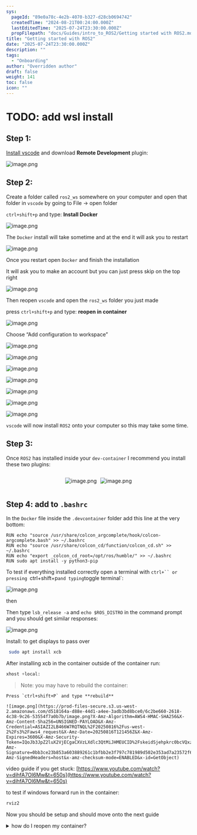 ```yaml
---
sys:
  pageId: "89e0a78c-4e2b-4070-b327-d28cb0694742"
  createdTime: "2024-08-21T00:24:00.000Z"
  lastEditedTime: "2025-07-24T23:30:00.000Z"
  propFilepath: "docs/Guides/intro_to_ROS2/Getting started with ROS2.md"
title: "Getting started with ROS2"
date: "2025-07-24T23:30:00.000Z"
description: ""
tags:
  - "Onboarding"
author: "Overridden author"
draft: false
weight: 141
toc: false
icon: ""
---
```


# TODO: add wsl install

## Step 1:

[Install vscode](https://code.visualstudio.com/download) and download **Remote Development** plugin:

![image.png](https://prod-files-secure.s3.us-west-2.amazonaws.com/d518164a-d88e-44d1-a4ee-3adb3bd8bce0/efb52993-1881-4a40-b95e-6f020334f022/image.png?X-Amz-Algorithm=AWS4-HMAC-SHA256&X-Amz-Content-Sha256=UNSIGNED-PAYLOAD&X-Amz-Credential=ASIAZI2LB466XHD52ZME%2F20250816%2Fus-west-2%2Fs3%2Faws4_request&X-Amz-Date=20250816T121452Z&X-Amz-Expires=3600&X-Amz-Security-Token=IQoJb3JpZ2luX2VjECgaCXVzLXdlc3QtMiJHMEUCIQCBWwxBCJi%2FBgVDhI88EOOi4dSqGPssyHM%2BLyjUVtr6igIgCbCHbz3Fu79gagRxOB1b1NAYCDb3cPmC5YcuXVveZoYq%2FwMIcRAAGgw2Mzc0MjMxODM4MDUiDBYkNfmIU2sG%2B0nEEircA2PC0%2B3tQR9r%2FY8Si6af4zBNKs5gpbtmCrhsiiFjOmSe5exkAkisI%2BZsa9066mt5Suui2SDss3aSCkRc3YZ8hSykxke%2BVb%2BzT34Hcd2FcQSTAy6TFRYRxwibqlj4WkpRIFxspJlid%2B%2Fx9f0GLaE3k8zS3VhnBX%2BfBgPxe%2FHN1Kpz96pLa72R%2F1x%2B3SJJqsPPM7TAnpILgFHMbT%2Fef9%2BPcLKZQdK9wjwQWxynVfEZ3BXDcjJrDwU9EznX2sJIXmmt37TEqRHxSR6H3IK8iUeMAP2dq1xZbJVqPZ9JNB64JlLvKzhrnngH0vJBkTT0Pr5lvV%2BHT%2BMNSupe1ofsIt0ynNijRRCHogxUkftm6iwHs%2Bf5bNWBolErrQ1QFe%2FaxDDYAeB4tqrhDlVAvYH0Sy%2FmsqJTKMbd7u%2Bo%2Bq8WqjHatk1GgxGD%2BX1MEGIrVwSei3xV6BGjQXReXM8GaHZcjf3KVvklNqTDG2yscWfg6cz%2FRD%2F4epw%2BPS%2FPkYlbBa65IVPV73k0ZG6u32fj2LTiixEzNzqvBm40hodVhyld2kifR1pimWXhCunhDaIetj1Rda35yUWbUtLsS8i8fY8icji%2B3rjVo%2BYnau7wzLjiNhZuph4At4TRtqboRyoQoT3KMNX3gMUGOqUBbOL8yYxns%2FX8kLv62UOCClMTjsS9v1EWR%2BOxjOn4F1rrQeJPmeI3dq89M2tAcJCgzXU%2FaAIERBjlmiuUbNp6fAgViX7lYJ2buyvPDa4mEpyM8WhZGrjAkZPMvJBlDCdk%2FMoBwz%2FwmAjr5mxJyYBgQCdziKcfrtMIt6HIdHLLd%2BhSL6sK3TpYAjKzvKZj50hq7Ixei7A2DuOM%2F%2Butlf8uKUnVQhIv&X-Amz-Signature=f5a4992827a77802607fb66429ca63518f3be71f88db34d3375009516d751544&X-Amz-SignedHeaders=host&x-amz-checksum-mode=ENABLED&x-id=GetObject)

## Step 2:

Create a folder called `ros2_ws` somewhere on your computer and open that folder in `vscode` by going to File → open folder 

`ctrl+shift+p` and type: **Install Docker**

![image.png](https://prod-files-secure.s3.us-west-2.amazonaws.com/d518164a-d88e-44d1-a4ee-3adb3bd8bce0/2269dc0e-1cd5-47ff-bceb-c04ad9b2eab0/image.png?X-Amz-Algorithm=AWS4-HMAC-SHA256&X-Amz-Content-Sha256=UNSIGNED-PAYLOAD&X-Amz-Credential=ASIAZI2LB466XHD52ZME%2F20250816%2Fus-west-2%2Fs3%2Faws4_request&X-Amz-Date=20250816T121452Z&X-Amz-Expires=3600&X-Amz-Security-Token=IQoJb3JpZ2luX2VjECgaCXVzLXdlc3QtMiJHMEUCIQCBWwxBCJi%2FBgVDhI88EOOi4dSqGPssyHM%2BLyjUVtr6igIgCbCHbz3Fu79gagRxOB1b1NAYCDb3cPmC5YcuXVveZoYq%2FwMIcRAAGgw2Mzc0MjMxODM4MDUiDBYkNfmIU2sG%2B0nEEircA2PC0%2B3tQR9r%2FY8Si6af4zBNKs5gpbtmCrhsiiFjOmSe5exkAkisI%2BZsa9066mt5Suui2SDss3aSCkRc3YZ8hSykxke%2BVb%2BzT34Hcd2FcQSTAy6TFRYRxwibqlj4WkpRIFxspJlid%2B%2Fx9f0GLaE3k8zS3VhnBX%2BfBgPxe%2FHN1Kpz96pLa72R%2F1x%2B3SJJqsPPM7TAnpILgFHMbT%2Fef9%2BPcLKZQdK9wjwQWxynVfEZ3BXDcjJrDwU9EznX2sJIXmmt37TEqRHxSR6H3IK8iUeMAP2dq1xZbJVqPZ9JNB64JlLvKzhrnngH0vJBkTT0Pr5lvV%2BHT%2BMNSupe1ofsIt0ynNijRRCHogxUkftm6iwHs%2Bf5bNWBolErrQ1QFe%2FaxDDYAeB4tqrhDlVAvYH0Sy%2FmsqJTKMbd7u%2Bo%2Bq8WqjHatk1GgxGD%2BX1MEGIrVwSei3xV6BGjQXReXM8GaHZcjf3KVvklNqTDG2yscWfg6cz%2FRD%2F4epw%2BPS%2FPkYlbBa65IVPV73k0ZG6u32fj2LTiixEzNzqvBm40hodVhyld2kifR1pimWXhCunhDaIetj1Rda35yUWbUtLsS8i8fY8icji%2B3rjVo%2BYnau7wzLjiNhZuph4At4TRtqboRyoQoT3KMNX3gMUGOqUBbOL8yYxns%2FX8kLv62UOCClMTjsS9v1EWR%2BOxjOn4F1rrQeJPmeI3dq89M2tAcJCgzXU%2FaAIERBjlmiuUbNp6fAgViX7lYJ2buyvPDa4mEpyM8WhZGrjAkZPMvJBlDCdk%2FMoBwz%2FwmAjr5mxJyYBgQCdziKcfrtMIt6HIdHLLd%2BhSL6sK3TpYAjKzvKZj50hq7Ixei7A2DuOM%2F%2Butlf8uKUnVQhIv&X-Amz-Signature=64f124a8552d947980d03ac30418559220155ad00a78ac38c8d1b2db7c7ff538&X-Amz-SignedHeaders=host&x-amz-checksum-mode=ENABLED&x-id=GetObject)

The `Docker` install will take sometime and at the end it will ask you to restart

![image.png](https://prod-files-secure.s3.us-west-2.amazonaws.com/d518164a-d88e-44d1-a4ee-3adb3bd8bce0/ed233f78-be33-4b1f-b89c-9c346c0e961e/image.png?X-Amz-Algorithm=AWS4-HMAC-SHA256&X-Amz-Content-Sha256=UNSIGNED-PAYLOAD&X-Amz-Credential=ASIAZI2LB466XHD52ZME%2F20250816%2Fus-west-2%2Fs3%2Faws4_request&X-Amz-Date=20250816T121452Z&X-Amz-Expires=3600&X-Amz-Security-Token=IQoJb3JpZ2luX2VjECgaCXVzLXdlc3QtMiJHMEUCIQCBWwxBCJi%2FBgVDhI88EOOi4dSqGPssyHM%2BLyjUVtr6igIgCbCHbz3Fu79gagRxOB1b1NAYCDb3cPmC5YcuXVveZoYq%2FwMIcRAAGgw2Mzc0MjMxODM4MDUiDBYkNfmIU2sG%2B0nEEircA2PC0%2B3tQR9r%2FY8Si6af4zBNKs5gpbtmCrhsiiFjOmSe5exkAkisI%2BZsa9066mt5Suui2SDss3aSCkRc3YZ8hSykxke%2BVb%2BzT34Hcd2FcQSTAy6TFRYRxwibqlj4WkpRIFxspJlid%2B%2Fx9f0GLaE3k8zS3VhnBX%2BfBgPxe%2FHN1Kpz96pLa72R%2F1x%2B3SJJqsPPM7TAnpILgFHMbT%2Fef9%2BPcLKZQdK9wjwQWxynVfEZ3BXDcjJrDwU9EznX2sJIXmmt37TEqRHxSR6H3IK8iUeMAP2dq1xZbJVqPZ9JNB64JlLvKzhrnngH0vJBkTT0Pr5lvV%2BHT%2BMNSupe1ofsIt0ynNijRRCHogxUkftm6iwHs%2Bf5bNWBolErrQ1QFe%2FaxDDYAeB4tqrhDlVAvYH0Sy%2FmsqJTKMbd7u%2Bo%2Bq8WqjHatk1GgxGD%2BX1MEGIrVwSei3xV6BGjQXReXM8GaHZcjf3KVvklNqTDG2yscWfg6cz%2FRD%2F4epw%2BPS%2FPkYlbBa65IVPV73k0ZG6u32fj2LTiixEzNzqvBm40hodVhyld2kifR1pimWXhCunhDaIetj1Rda35yUWbUtLsS8i8fY8icji%2B3rjVo%2BYnau7wzLjiNhZuph4At4TRtqboRyoQoT3KMNX3gMUGOqUBbOL8yYxns%2FX8kLv62UOCClMTjsS9v1EWR%2BOxjOn4F1rrQeJPmeI3dq89M2tAcJCgzXU%2FaAIERBjlmiuUbNp6fAgViX7lYJ2buyvPDa4mEpyM8WhZGrjAkZPMvJBlDCdk%2FMoBwz%2FwmAjr5mxJyYBgQCdziKcfrtMIt6HIdHLLd%2BhSL6sK3TpYAjKzvKZj50hq7Ixei7A2DuOM%2F%2Butlf8uKUnVQhIv&X-Amz-Signature=26c8244311bf4eb191e5d87f84884a4bdcb014be9386f7baa0b176fdbd62d64c&X-Amz-SignedHeaders=host&x-amz-checksum-mode=ENABLED&x-id=GetObject)

Once you restart open `Docker` and finish the installation

It will ask you to make an account but you can just press skip on the top right

![image.png](https://prod-files-secure.s3.us-west-2.amazonaws.com/d518164a-d88e-44d1-a4ee-3adb3bd8bce0/21010ad9-1659-4fd9-9f59-9932a09b2a3d/image.png?X-Amz-Algorithm=AWS4-HMAC-SHA256&X-Amz-Content-Sha256=UNSIGNED-PAYLOAD&X-Amz-Credential=ASIAZI2LB466XHD52ZME%2F20250816%2Fus-west-2%2Fs3%2Faws4_request&X-Amz-Date=20250816T121452Z&X-Amz-Expires=3600&X-Amz-Security-Token=IQoJb3JpZ2luX2VjECgaCXVzLXdlc3QtMiJHMEUCIQCBWwxBCJi%2FBgVDhI88EOOi4dSqGPssyHM%2BLyjUVtr6igIgCbCHbz3Fu79gagRxOB1b1NAYCDb3cPmC5YcuXVveZoYq%2FwMIcRAAGgw2Mzc0MjMxODM4MDUiDBYkNfmIU2sG%2B0nEEircA2PC0%2B3tQR9r%2FY8Si6af4zBNKs5gpbtmCrhsiiFjOmSe5exkAkisI%2BZsa9066mt5Suui2SDss3aSCkRc3YZ8hSykxke%2BVb%2BzT34Hcd2FcQSTAy6TFRYRxwibqlj4WkpRIFxspJlid%2B%2Fx9f0GLaE3k8zS3VhnBX%2BfBgPxe%2FHN1Kpz96pLa72R%2F1x%2B3SJJqsPPM7TAnpILgFHMbT%2Fef9%2BPcLKZQdK9wjwQWxynVfEZ3BXDcjJrDwU9EznX2sJIXmmt37TEqRHxSR6H3IK8iUeMAP2dq1xZbJVqPZ9JNB64JlLvKzhrnngH0vJBkTT0Pr5lvV%2BHT%2BMNSupe1ofsIt0ynNijRRCHogxUkftm6iwHs%2Bf5bNWBolErrQ1QFe%2FaxDDYAeB4tqrhDlVAvYH0Sy%2FmsqJTKMbd7u%2Bo%2Bq8WqjHatk1GgxGD%2BX1MEGIrVwSei3xV6BGjQXReXM8GaHZcjf3KVvklNqTDG2yscWfg6cz%2FRD%2F4epw%2BPS%2FPkYlbBa65IVPV73k0ZG6u32fj2LTiixEzNzqvBm40hodVhyld2kifR1pimWXhCunhDaIetj1Rda35yUWbUtLsS8i8fY8icji%2B3rjVo%2BYnau7wzLjiNhZuph4At4TRtqboRyoQoT3KMNX3gMUGOqUBbOL8yYxns%2FX8kLv62UOCClMTjsS9v1EWR%2BOxjOn4F1rrQeJPmeI3dq89M2tAcJCgzXU%2FaAIERBjlmiuUbNp6fAgViX7lYJ2buyvPDa4mEpyM8WhZGrjAkZPMvJBlDCdk%2FMoBwz%2FwmAjr5mxJyYBgQCdziKcfrtMIt6HIdHLLd%2BhSL6sK3TpYAjKzvKZj50hq7Ixei7A2DuOM%2F%2Butlf8uKUnVQhIv&X-Amz-Signature=19d2be47873c548914f408f97980b0f5fa3a968d0c1ef75e29900d30ee594b3f&X-Amz-SignedHeaders=host&x-amz-checksum-mode=ENABLED&x-id=GetObject)

Then reopen `vscode` and open the `ros2_ws` folder you just made

press `ctrl+shift+p` and type: **reopen in container**

![image.png](https://prod-files-secure.s3.us-west-2.amazonaws.com/d518164a-d88e-44d1-a4ee-3adb3bd8bce0/4e93b8c2-41ad-488c-8095-c74205196118/image.png?X-Amz-Algorithm=AWS4-HMAC-SHA256&X-Amz-Content-Sha256=UNSIGNED-PAYLOAD&X-Amz-Credential=ASIAZI2LB466XHD52ZME%2F20250816%2Fus-west-2%2Fs3%2Faws4_request&X-Amz-Date=20250816T121452Z&X-Amz-Expires=3600&X-Amz-Security-Token=IQoJb3JpZ2luX2VjECgaCXVzLXdlc3QtMiJHMEUCIQCBWwxBCJi%2FBgVDhI88EOOi4dSqGPssyHM%2BLyjUVtr6igIgCbCHbz3Fu79gagRxOB1b1NAYCDb3cPmC5YcuXVveZoYq%2FwMIcRAAGgw2Mzc0MjMxODM4MDUiDBYkNfmIU2sG%2B0nEEircA2PC0%2B3tQR9r%2FY8Si6af4zBNKs5gpbtmCrhsiiFjOmSe5exkAkisI%2BZsa9066mt5Suui2SDss3aSCkRc3YZ8hSykxke%2BVb%2BzT34Hcd2FcQSTAy6TFRYRxwibqlj4WkpRIFxspJlid%2B%2Fx9f0GLaE3k8zS3VhnBX%2BfBgPxe%2FHN1Kpz96pLa72R%2F1x%2B3SJJqsPPM7TAnpILgFHMbT%2Fef9%2BPcLKZQdK9wjwQWxynVfEZ3BXDcjJrDwU9EznX2sJIXmmt37TEqRHxSR6H3IK8iUeMAP2dq1xZbJVqPZ9JNB64JlLvKzhrnngH0vJBkTT0Pr5lvV%2BHT%2BMNSupe1ofsIt0ynNijRRCHogxUkftm6iwHs%2Bf5bNWBolErrQ1QFe%2FaxDDYAeB4tqrhDlVAvYH0Sy%2FmsqJTKMbd7u%2Bo%2Bq8WqjHatk1GgxGD%2BX1MEGIrVwSei3xV6BGjQXReXM8GaHZcjf3KVvklNqTDG2yscWfg6cz%2FRD%2F4epw%2BPS%2FPkYlbBa65IVPV73k0ZG6u32fj2LTiixEzNzqvBm40hodVhyld2kifR1pimWXhCunhDaIetj1Rda35yUWbUtLsS8i8fY8icji%2B3rjVo%2BYnau7wzLjiNhZuph4At4TRtqboRyoQoT3KMNX3gMUGOqUBbOL8yYxns%2FX8kLv62UOCClMTjsS9v1EWR%2BOxjOn4F1rrQeJPmeI3dq89M2tAcJCgzXU%2FaAIERBjlmiuUbNp6fAgViX7lYJ2buyvPDa4mEpyM8WhZGrjAkZPMvJBlDCdk%2FMoBwz%2FwmAjr5mxJyYBgQCdziKcfrtMIt6HIdHLLd%2BhSL6sK3TpYAjKzvKZj50hq7Ixei7A2DuOM%2F%2Butlf8uKUnVQhIv&X-Amz-Signature=4bce2e694a078aa04e0279236b652c12c43444c25c77cf66eda6b4bb6f1cca42&X-Amz-SignedHeaders=host&x-amz-checksum-mode=ENABLED&x-id=GetObject)

Choose “Add configuration to workspace”

![image.png](https://prod-files-secure.s3.us-west-2.amazonaws.com/d518164a-d88e-44d1-a4ee-3adb3bd8bce0/9560b282-5060-4989-ba37-97e7b2c22476/image.png?X-Amz-Algorithm=AWS4-HMAC-SHA256&X-Amz-Content-Sha256=UNSIGNED-PAYLOAD&X-Amz-Credential=ASIAZI2LB466XHD52ZME%2F20250816%2Fus-west-2%2Fs3%2Faws4_request&X-Amz-Date=20250816T121452Z&X-Amz-Expires=3600&X-Amz-Security-Token=IQoJb3JpZ2luX2VjECgaCXVzLXdlc3QtMiJHMEUCIQCBWwxBCJi%2FBgVDhI88EOOi4dSqGPssyHM%2BLyjUVtr6igIgCbCHbz3Fu79gagRxOB1b1NAYCDb3cPmC5YcuXVveZoYq%2FwMIcRAAGgw2Mzc0MjMxODM4MDUiDBYkNfmIU2sG%2B0nEEircA2PC0%2B3tQR9r%2FY8Si6af4zBNKs5gpbtmCrhsiiFjOmSe5exkAkisI%2BZsa9066mt5Suui2SDss3aSCkRc3YZ8hSykxke%2BVb%2BzT34Hcd2FcQSTAy6TFRYRxwibqlj4WkpRIFxspJlid%2B%2Fx9f0GLaE3k8zS3VhnBX%2BfBgPxe%2FHN1Kpz96pLa72R%2F1x%2B3SJJqsPPM7TAnpILgFHMbT%2Fef9%2BPcLKZQdK9wjwQWxynVfEZ3BXDcjJrDwU9EznX2sJIXmmt37TEqRHxSR6H3IK8iUeMAP2dq1xZbJVqPZ9JNB64JlLvKzhrnngH0vJBkTT0Pr5lvV%2BHT%2BMNSupe1ofsIt0ynNijRRCHogxUkftm6iwHs%2Bf5bNWBolErrQ1QFe%2FaxDDYAeB4tqrhDlVAvYH0Sy%2FmsqJTKMbd7u%2Bo%2Bq8WqjHatk1GgxGD%2BX1MEGIrVwSei3xV6BGjQXReXM8GaHZcjf3KVvklNqTDG2yscWfg6cz%2FRD%2F4epw%2BPS%2FPkYlbBa65IVPV73k0ZG6u32fj2LTiixEzNzqvBm40hodVhyld2kifR1pimWXhCunhDaIetj1Rda35yUWbUtLsS8i8fY8icji%2B3rjVo%2BYnau7wzLjiNhZuph4At4TRtqboRyoQoT3KMNX3gMUGOqUBbOL8yYxns%2FX8kLv62UOCClMTjsS9v1EWR%2BOxjOn4F1rrQeJPmeI3dq89M2tAcJCgzXU%2FaAIERBjlmiuUbNp6fAgViX7lYJ2buyvPDa4mEpyM8WhZGrjAkZPMvJBlDCdk%2FMoBwz%2FwmAjr5mxJyYBgQCdziKcfrtMIt6HIdHLLd%2BhSL6sK3TpYAjKzvKZj50hq7Ixei7A2DuOM%2F%2Butlf8uKUnVQhIv&X-Amz-Signature=50968cf38588ef727376568f7dc607d0efd634aef2397d4010396a5608a9732d&X-Amz-SignedHeaders=host&x-amz-checksum-mode=ENABLED&x-id=GetObject)

![image.png](https://prod-files-secure.s3.us-west-2.amazonaws.com/d518164a-d88e-44d1-a4ee-3adb3bd8bce0/2ee63f81-886b-48e8-a553-dc6e5eac99e4/image.png?X-Amz-Algorithm=AWS4-HMAC-SHA256&X-Amz-Content-Sha256=UNSIGNED-PAYLOAD&X-Amz-Credential=ASIAZI2LB466XHD52ZME%2F20250816%2Fus-west-2%2Fs3%2Faws4_request&X-Amz-Date=20250816T121452Z&X-Amz-Expires=3600&X-Amz-Security-Token=IQoJb3JpZ2luX2VjECgaCXVzLXdlc3QtMiJHMEUCIQCBWwxBCJi%2FBgVDhI88EOOi4dSqGPssyHM%2BLyjUVtr6igIgCbCHbz3Fu79gagRxOB1b1NAYCDb3cPmC5YcuXVveZoYq%2FwMIcRAAGgw2Mzc0MjMxODM4MDUiDBYkNfmIU2sG%2B0nEEircA2PC0%2B3tQR9r%2FY8Si6af4zBNKs5gpbtmCrhsiiFjOmSe5exkAkisI%2BZsa9066mt5Suui2SDss3aSCkRc3YZ8hSykxke%2BVb%2BzT34Hcd2FcQSTAy6TFRYRxwibqlj4WkpRIFxspJlid%2B%2Fx9f0GLaE3k8zS3VhnBX%2BfBgPxe%2FHN1Kpz96pLa72R%2F1x%2B3SJJqsPPM7TAnpILgFHMbT%2Fef9%2BPcLKZQdK9wjwQWxynVfEZ3BXDcjJrDwU9EznX2sJIXmmt37TEqRHxSR6H3IK8iUeMAP2dq1xZbJVqPZ9JNB64JlLvKzhrnngH0vJBkTT0Pr5lvV%2BHT%2BMNSupe1ofsIt0ynNijRRCHogxUkftm6iwHs%2Bf5bNWBolErrQ1QFe%2FaxDDYAeB4tqrhDlVAvYH0Sy%2FmsqJTKMbd7u%2Bo%2Bq8WqjHatk1GgxGD%2BX1MEGIrVwSei3xV6BGjQXReXM8GaHZcjf3KVvklNqTDG2yscWfg6cz%2FRD%2F4epw%2BPS%2FPkYlbBa65IVPV73k0ZG6u32fj2LTiixEzNzqvBm40hodVhyld2kifR1pimWXhCunhDaIetj1Rda35yUWbUtLsS8i8fY8icji%2B3rjVo%2BYnau7wzLjiNhZuph4At4TRtqboRyoQoT3KMNX3gMUGOqUBbOL8yYxns%2FX8kLv62UOCClMTjsS9v1EWR%2BOxjOn4F1rrQeJPmeI3dq89M2tAcJCgzXU%2FaAIERBjlmiuUbNp6fAgViX7lYJ2buyvPDa4mEpyM8WhZGrjAkZPMvJBlDCdk%2FMoBwz%2FwmAjr5mxJyYBgQCdziKcfrtMIt6HIdHLLd%2BhSL6sK3TpYAjKzvKZj50hq7Ixei7A2DuOM%2F%2Butlf8uKUnVQhIv&X-Amz-Signature=af2962b8c1de930a2c7dd7f76e3e0a121c74ece9af68bb4f222babeff2359f61&X-Amz-SignedHeaders=host&x-amz-checksum-mode=ENABLED&x-id=GetObject)

![image.png](https://prod-files-secure.s3.us-west-2.amazonaws.com/d518164a-d88e-44d1-a4ee-3adb3bd8bce0/e0fd626c-c8b6-4b2c-95d1-fa4c26514504/image.png?X-Amz-Algorithm=AWS4-HMAC-SHA256&X-Amz-Content-Sha256=UNSIGNED-PAYLOAD&X-Amz-Credential=ASIAZI2LB466XHD52ZME%2F20250816%2Fus-west-2%2Fs3%2Faws4_request&X-Amz-Date=20250816T121452Z&X-Amz-Expires=3600&X-Amz-Security-Token=IQoJb3JpZ2luX2VjECgaCXVzLXdlc3QtMiJHMEUCIQCBWwxBCJi%2FBgVDhI88EOOi4dSqGPssyHM%2BLyjUVtr6igIgCbCHbz3Fu79gagRxOB1b1NAYCDb3cPmC5YcuXVveZoYq%2FwMIcRAAGgw2Mzc0MjMxODM4MDUiDBYkNfmIU2sG%2B0nEEircA2PC0%2B3tQR9r%2FY8Si6af4zBNKs5gpbtmCrhsiiFjOmSe5exkAkisI%2BZsa9066mt5Suui2SDss3aSCkRc3YZ8hSykxke%2BVb%2BzT34Hcd2FcQSTAy6TFRYRxwibqlj4WkpRIFxspJlid%2B%2Fx9f0GLaE3k8zS3VhnBX%2BfBgPxe%2FHN1Kpz96pLa72R%2F1x%2B3SJJqsPPM7TAnpILgFHMbT%2Fef9%2BPcLKZQdK9wjwQWxynVfEZ3BXDcjJrDwU9EznX2sJIXmmt37TEqRHxSR6H3IK8iUeMAP2dq1xZbJVqPZ9JNB64JlLvKzhrnngH0vJBkTT0Pr5lvV%2BHT%2BMNSupe1ofsIt0ynNijRRCHogxUkftm6iwHs%2Bf5bNWBolErrQ1QFe%2FaxDDYAeB4tqrhDlVAvYH0Sy%2FmsqJTKMbd7u%2Bo%2Bq8WqjHatk1GgxGD%2BX1MEGIrVwSei3xV6BGjQXReXM8GaHZcjf3KVvklNqTDG2yscWfg6cz%2FRD%2F4epw%2BPS%2FPkYlbBa65IVPV73k0ZG6u32fj2LTiixEzNzqvBm40hodVhyld2kifR1pimWXhCunhDaIetj1Rda35yUWbUtLsS8i8fY8icji%2B3rjVo%2BYnau7wzLjiNhZuph4At4TRtqboRyoQoT3KMNX3gMUGOqUBbOL8yYxns%2FX8kLv62UOCClMTjsS9v1EWR%2BOxjOn4F1rrQeJPmeI3dq89M2tAcJCgzXU%2FaAIERBjlmiuUbNp6fAgViX7lYJ2buyvPDa4mEpyM8WhZGrjAkZPMvJBlDCdk%2FMoBwz%2FwmAjr5mxJyYBgQCdziKcfrtMIt6HIdHLLd%2BhSL6sK3TpYAjKzvKZj50hq7Ixei7A2DuOM%2F%2Butlf8uKUnVQhIv&X-Amz-Signature=b4ab8fb919f65ba85ed78568b19a8cf12ebd8b11bbf9094f12b70a023ee2dcd3&X-Amz-SignedHeaders=host&x-amz-checksum-mode=ENABLED&x-id=GetObject)

![image.png](https://prod-files-secure.s3.us-west-2.amazonaws.com/d518164a-d88e-44d1-a4ee-3adb3bd8bce0/a2e13f50-d2ab-4719-a4c2-7ced634bfc9d/image.png?X-Amz-Algorithm=AWS4-HMAC-SHA256&X-Amz-Content-Sha256=UNSIGNED-PAYLOAD&X-Amz-Credential=ASIAZI2LB466XHD52ZME%2F20250816%2Fus-west-2%2Fs3%2Faws4_request&X-Amz-Date=20250816T121452Z&X-Amz-Expires=3600&X-Amz-Security-Token=IQoJb3JpZ2luX2VjECgaCXVzLXdlc3QtMiJHMEUCIQCBWwxBCJi%2FBgVDhI88EOOi4dSqGPssyHM%2BLyjUVtr6igIgCbCHbz3Fu79gagRxOB1b1NAYCDb3cPmC5YcuXVveZoYq%2FwMIcRAAGgw2Mzc0MjMxODM4MDUiDBYkNfmIU2sG%2B0nEEircA2PC0%2B3tQR9r%2FY8Si6af4zBNKs5gpbtmCrhsiiFjOmSe5exkAkisI%2BZsa9066mt5Suui2SDss3aSCkRc3YZ8hSykxke%2BVb%2BzT34Hcd2FcQSTAy6TFRYRxwibqlj4WkpRIFxspJlid%2B%2Fx9f0GLaE3k8zS3VhnBX%2BfBgPxe%2FHN1Kpz96pLa72R%2F1x%2B3SJJqsPPM7TAnpILgFHMbT%2Fef9%2BPcLKZQdK9wjwQWxynVfEZ3BXDcjJrDwU9EznX2sJIXmmt37TEqRHxSR6H3IK8iUeMAP2dq1xZbJVqPZ9JNB64JlLvKzhrnngH0vJBkTT0Pr5lvV%2BHT%2BMNSupe1ofsIt0ynNijRRCHogxUkftm6iwHs%2Bf5bNWBolErrQ1QFe%2FaxDDYAeB4tqrhDlVAvYH0Sy%2FmsqJTKMbd7u%2Bo%2Bq8WqjHatk1GgxGD%2BX1MEGIrVwSei3xV6BGjQXReXM8GaHZcjf3KVvklNqTDG2yscWfg6cz%2FRD%2F4epw%2BPS%2FPkYlbBa65IVPV73k0ZG6u32fj2LTiixEzNzqvBm40hodVhyld2kifR1pimWXhCunhDaIetj1Rda35yUWbUtLsS8i8fY8icji%2B3rjVo%2BYnau7wzLjiNhZuph4At4TRtqboRyoQoT3KMNX3gMUGOqUBbOL8yYxns%2FX8kLv62UOCClMTjsS9v1EWR%2BOxjOn4F1rrQeJPmeI3dq89M2tAcJCgzXU%2FaAIERBjlmiuUbNp6fAgViX7lYJ2buyvPDa4mEpyM8WhZGrjAkZPMvJBlDCdk%2FMoBwz%2FwmAjr5mxJyYBgQCdziKcfrtMIt6HIdHLLd%2BhSL6sK3TpYAjKzvKZj50hq7Ixei7A2DuOM%2F%2Butlf8uKUnVQhIv&X-Amz-Signature=ff15620685a6560532902761c01bbcbe2fdc593bc3e610e5117558f0ff4c3bb8&X-Amz-SignedHeaders=host&x-amz-checksum-mode=ENABLED&x-id=GetObject)

![image.png](https://prod-files-secure.s3.us-west-2.amazonaws.com/d518164a-d88e-44d1-a4ee-3adb3bd8bce0/6cc478ad-aaba-4bf7-9fcc-403277ab896c/image.png?X-Amz-Algorithm=AWS4-HMAC-SHA256&X-Amz-Content-Sha256=UNSIGNED-PAYLOAD&X-Amz-Credential=ASIAZI2LB466XHD52ZME%2F20250816%2Fus-west-2%2Fs3%2Faws4_request&X-Amz-Date=20250816T121452Z&X-Amz-Expires=3600&X-Amz-Security-Token=IQoJb3JpZ2luX2VjECgaCXVzLXdlc3QtMiJHMEUCIQCBWwxBCJi%2FBgVDhI88EOOi4dSqGPssyHM%2BLyjUVtr6igIgCbCHbz3Fu79gagRxOB1b1NAYCDb3cPmC5YcuXVveZoYq%2FwMIcRAAGgw2Mzc0MjMxODM4MDUiDBYkNfmIU2sG%2B0nEEircA2PC0%2B3tQR9r%2FY8Si6af4zBNKs5gpbtmCrhsiiFjOmSe5exkAkisI%2BZsa9066mt5Suui2SDss3aSCkRc3YZ8hSykxke%2BVb%2BzT34Hcd2FcQSTAy6TFRYRxwibqlj4WkpRIFxspJlid%2B%2Fx9f0GLaE3k8zS3VhnBX%2BfBgPxe%2FHN1Kpz96pLa72R%2F1x%2B3SJJqsPPM7TAnpILgFHMbT%2Fef9%2BPcLKZQdK9wjwQWxynVfEZ3BXDcjJrDwU9EznX2sJIXmmt37TEqRHxSR6H3IK8iUeMAP2dq1xZbJVqPZ9JNB64JlLvKzhrnngH0vJBkTT0Pr5lvV%2BHT%2BMNSupe1ofsIt0ynNijRRCHogxUkftm6iwHs%2Bf5bNWBolErrQ1QFe%2FaxDDYAeB4tqrhDlVAvYH0Sy%2FmsqJTKMbd7u%2Bo%2Bq8WqjHatk1GgxGD%2BX1MEGIrVwSei3xV6BGjQXReXM8GaHZcjf3KVvklNqTDG2yscWfg6cz%2FRD%2F4epw%2BPS%2FPkYlbBa65IVPV73k0ZG6u32fj2LTiixEzNzqvBm40hodVhyld2kifR1pimWXhCunhDaIetj1Rda35yUWbUtLsS8i8fY8icji%2B3rjVo%2BYnau7wzLjiNhZuph4At4TRtqboRyoQoT3KMNX3gMUGOqUBbOL8yYxns%2FX8kLv62UOCClMTjsS9v1EWR%2BOxjOn4F1rrQeJPmeI3dq89M2tAcJCgzXU%2FaAIERBjlmiuUbNp6fAgViX7lYJ2buyvPDa4mEpyM8WhZGrjAkZPMvJBlDCdk%2FMoBwz%2FwmAjr5mxJyYBgQCdziKcfrtMIt6HIdHLLd%2BhSL6sK3TpYAjKzvKZj50hq7Ixei7A2DuOM%2F%2Butlf8uKUnVQhIv&X-Amz-Signature=6b21ec32e4d62942ac2ead65ec1ed13c51f03e6505ed4be2c5443d9b0261064a&X-Amz-SignedHeaders=host&x-amz-checksum-mode=ENABLED&x-id=GetObject)

![image.png](https://prod-files-secure.s3.us-west-2.amazonaws.com/d518164a-d88e-44d1-a4ee-3adb3bd8bce0/53255b28-f75e-430f-b9e3-c0ac8577e42b/image.png?X-Amz-Algorithm=AWS4-HMAC-SHA256&X-Amz-Content-Sha256=UNSIGNED-PAYLOAD&X-Amz-Credential=ASIAZI2LB466XHD52ZME%2F20250816%2Fus-west-2%2Fs3%2Faws4_request&X-Amz-Date=20250816T121452Z&X-Amz-Expires=3600&X-Amz-Security-Token=IQoJb3JpZ2luX2VjECgaCXVzLXdlc3QtMiJHMEUCIQCBWwxBCJi%2FBgVDhI88EOOi4dSqGPssyHM%2BLyjUVtr6igIgCbCHbz3Fu79gagRxOB1b1NAYCDb3cPmC5YcuXVveZoYq%2FwMIcRAAGgw2Mzc0MjMxODM4MDUiDBYkNfmIU2sG%2B0nEEircA2PC0%2B3tQR9r%2FY8Si6af4zBNKs5gpbtmCrhsiiFjOmSe5exkAkisI%2BZsa9066mt5Suui2SDss3aSCkRc3YZ8hSykxke%2BVb%2BzT34Hcd2FcQSTAy6TFRYRxwibqlj4WkpRIFxspJlid%2B%2Fx9f0GLaE3k8zS3VhnBX%2BfBgPxe%2FHN1Kpz96pLa72R%2F1x%2B3SJJqsPPM7TAnpILgFHMbT%2Fef9%2BPcLKZQdK9wjwQWxynVfEZ3BXDcjJrDwU9EznX2sJIXmmt37TEqRHxSR6H3IK8iUeMAP2dq1xZbJVqPZ9JNB64JlLvKzhrnngH0vJBkTT0Pr5lvV%2BHT%2BMNSupe1ofsIt0ynNijRRCHogxUkftm6iwHs%2Bf5bNWBolErrQ1QFe%2FaxDDYAeB4tqrhDlVAvYH0Sy%2FmsqJTKMbd7u%2Bo%2Bq8WqjHatk1GgxGD%2BX1MEGIrVwSei3xV6BGjQXReXM8GaHZcjf3KVvklNqTDG2yscWfg6cz%2FRD%2F4epw%2BPS%2FPkYlbBa65IVPV73k0ZG6u32fj2LTiixEzNzqvBm40hodVhyld2kifR1pimWXhCunhDaIetj1Rda35yUWbUtLsS8i8fY8icji%2B3rjVo%2BYnau7wzLjiNhZuph4At4TRtqboRyoQoT3KMNX3gMUGOqUBbOL8yYxns%2FX8kLv62UOCClMTjsS9v1EWR%2BOxjOn4F1rrQeJPmeI3dq89M2tAcJCgzXU%2FaAIERBjlmiuUbNp6fAgViX7lYJ2buyvPDa4mEpyM8WhZGrjAkZPMvJBlDCdk%2FMoBwz%2FwmAjr5mxJyYBgQCdziKcfrtMIt6HIdHLLd%2BhSL6sK3TpYAjKzvKZj50hq7Ixei7A2DuOM%2F%2Butlf8uKUnVQhIv&X-Amz-Signature=e85e17d25e97960bf6a5f5631f3f5d545d0b23da8bd1dd8ad41d43ceaf93340e&X-Amz-SignedHeaders=host&x-amz-checksum-mode=ENABLED&x-id=GetObject)

![image.png](https://prod-files-secure.s3.us-west-2.amazonaws.com/d518164a-d88e-44d1-a4ee-3adb3bd8bce0/7c562767-5af9-4ffb-97d1-327bcdf4ee00/image.png?X-Amz-Algorithm=AWS4-HMAC-SHA256&X-Amz-Content-Sha256=UNSIGNED-PAYLOAD&X-Amz-Credential=ASIAZI2LB466XHD52ZME%2F20250816%2Fus-west-2%2Fs3%2Faws4_request&X-Amz-Date=20250816T121452Z&X-Amz-Expires=3600&X-Amz-Security-Token=IQoJb3JpZ2luX2VjECgaCXVzLXdlc3QtMiJHMEUCIQCBWwxBCJi%2FBgVDhI88EOOi4dSqGPssyHM%2BLyjUVtr6igIgCbCHbz3Fu79gagRxOB1b1NAYCDb3cPmC5YcuXVveZoYq%2FwMIcRAAGgw2Mzc0MjMxODM4MDUiDBYkNfmIU2sG%2B0nEEircA2PC0%2B3tQR9r%2FY8Si6af4zBNKs5gpbtmCrhsiiFjOmSe5exkAkisI%2BZsa9066mt5Suui2SDss3aSCkRc3YZ8hSykxke%2BVb%2BzT34Hcd2FcQSTAy6TFRYRxwibqlj4WkpRIFxspJlid%2B%2Fx9f0GLaE3k8zS3VhnBX%2BfBgPxe%2FHN1Kpz96pLa72R%2F1x%2B3SJJqsPPM7TAnpILgFHMbT%2Fef9%2BPcLKZQdK9wjwQWxynVfEZ3BXDcjJrDwU9EznX2sJIXmmt37TEqRHxSR6H3IK8iUeMAP2dq1xZbJVqPZ9JNB64JlLvKzhrnngH0vJBkTT0Pr5lvV%2BHT%2BMNSupe1ofsIt0ynNijRRCHogxUkftm6iwHs%2Bf5bNWBolErrQ1QFe%2FaxDDYAeB4tqrhDlVAvYH0Sy%2FmsqJTKMbd7u%2Bo%2Bq8WqjHatk1GgxGD%2BX1MEGIrVwSei3xV6BGjQXReXM8GaHZcjf3KVvklNqTDG2yscWfg6cz%2FRD%2F4epw%2BPS%2FPkYlbBa65IVPV73k0ZG6u32fj2LTiixEzNzqvBm40hodVhyld2kifR1pimWXhCunhDaIetj1Rda35yUWbUtLsS8i8fY8icji%2B3rjVo%2BYnau7wzLjiNhZuph4At4TRtqboRyoQoT3KMNX3gMUGOqUBbOL8yYxns%2FX8kLv62UOCClMTjsS9v1EWR%2BOxjOn4F1rrQeJPmeI3dq89M2tAcJCgzXU%2FaAIERBjlmiuUbNp6fAgViX7lYJ2buyvPDa4mEpyM8WhZGrjAkZPMvJBlDCdk%2FMoBwz%2FwmAjr5mxJyYBgQCdziKcfrtMIt6HIdHLLd%2BhSL6sK3TpYAjKzvKZj50hq7Ixei7A2DuOM%2F%2Butlf8uKUnVQhIv&X-Amz-Signature=6958f4c5723134b0b38c6809c9b995425800fe11f512d1b728e4a9be7bf3b29f&X-Amz-SignedHeaders=host&x-amz-checksum-mode=ENABLED&x-id=GetObject)

`vscode` will now install `ROS2` onto your computer so this may take some time.

## Step 3:

Once `ROS2` has installed inside your `dev-container` I recommend you install these two plugins:

<div style="display: flex;flex-direction: row; column-gap:10px; max-width: 630px;justify-content: center;">
<div>

![image.png](https://prod-files-secure.s3.us-west-2.amazonaws.com/d518164a-d88e-44d1-a4ee-3adb3bd8bce0/3fc3d550-5a54-4ba1-ba6b-faa01cdb7369/image.png?X-Amz-Algorithm=AWS4-HMAC-SHA256&X-Amz-Content-Sha256=UNSIGNED-PAYLOAD&X-Amz-Credential=ASIAZI2LB4667D4CQ34E%2F20250816%2Fus-west-2%2Fs3%2Faws4_request&X-Amz-Date=20250816T121455Z&X-Amz-Expires=3600&X-Amz-Security-Token=IQoJb3JpZ2luX2VjECgaCXVzLXdlc3QtMiJGMEQCIAvfoL5lLNUEstIpphg4TAVjKsnc%2Fdw8ccWG6a3cf4HFAiAmgfCJhZ9akbZy%2BENkmFX7p88R22l3SWrqB1FOFdFU%2Fir%2FAwhxEAAaDDYzNzQyMzE4MzgwNSIMcuAvlvx7Tx2zxO7%2BKtwD0y1xKjsdStnSaTXqm3QhWMK7PE9WL6aThe%2B%2FEN6P0EkwWNgcBI0S2WPad0UY88prVaZu6pO3mEQ68rtcbH4zuZIv7%2BznTBITFWZ16jhcEAVqXoaLsDoOwRmfGsMXJMfJUZhn0Oopgv%2F1jCbhSJ%2BlJC7p%2Fgq4bslPTdHGbBO1af9opaeqzfmYL%2FbdhQ8tan%2Bi%2FXnMR77TG3YnDc1a2iw63Ahey6gjNZBvMFU%2Fbu31wyf1YgRQzmZqRX7vxNdackb2HYh9tFa7Ln3KXWkOUlrA2coJHPnwyM8x%2FJcjt3ZMG1vXwZAY5JMeYnPO0nFsLMDKRhWXDwolhtUwmUVrO%2FIQ8BinK9vXTxlVp6HjfuyuUyYn0ElsON6kkEQnxBEEbk6XksKio5q4yHm%2F04Zf4CguXAK%2Fx6S05hIDR8plKqe%2FCF9aoljYMJ0u1r5Gu%2BEO0qZmIxOToiNqXgrWl2012MIdaeAqX96Fl3iCeeP4PzwCQInuXkK74DQVOd7sVhQuskEGnFkesajWzNnh5XjbtRNOGqCs%2FXwtVyjuc%2Fqe7MFbZ4725huW%2Fo7iPzQzm33He9HunwIiXRvD%2FLLisXhPqWkkpevo7v2%2BoUFSMvRWUe1PZDH1rmJ6I2kNGKmgRC0wq%2FiAxQY6pgFF9KA4c8zHNBv8kt3zX99xMhxWYIXGDPInrEy%2FTa2hf0D1ot5aXrcH9EBPvRxy60oPbdidF%2FTh7gI6fLlPX04YbjigGat8YuXtpRy6kD%2FCBxAKcANriheYRSHSzrDbgKDEjEXrk5pbHUOzSqCNi%2FNZNh%2FHxTcjtoCdjGNhyZV%2BCEbksDRgDn460tIspJ87gHAM9zke9vsmGEdJEX%2BoXtjVImJAVcre&X-Amz-Signature=efac99d780f741d68519522368c1c43bdc3f39bc16a6320641f07959aa622a7e&X-Amz-SignedHeaders=host&x-amz-checksum-mode=ENABLED&x-id=GetObject)

</div>
<div>

![image.png](https://prod-files-secure.s3.us-west-2.amazonaws.com/d518164a-d88e-44d1-a4ee-3adb3bd8bce0/d994cc66-13c2-4093-a5a3-f84cf4601a82/image.png?X-Amz-Algorithm=AWS4-HMAC-SHA256&X-Amz-Content-Sha256=UNSIGNED-PAYLOAD&X-Amz-Credential=ASIAZI2LB4664OEEEVZI%2F20250816%2Fus-west-2%2Fs3%2Faws4_request&X-Amz-Date=20250816T121456Z&X-Amz-Expires=3600&X-Amz-Security-Token=IQoJb3JpZ2luX2VjECgaCXVzLXdlc3QtMiJHMEUCIQC1O%2BmRZww828chBrnC8HONYya1klse%2FXDadhBx0KIl%2FAIgI%2B1cE3de016gzELxT54GU%2FvwjtngrCxGjfx22BOTykYq%2FwMIcRAAGgw2Mzc0MjMxODM4MDUiDEPCfOUXEOoWWltRnircAwbR1Rq%2BXebrDZrcnCoYUBBXONnS2NTY9r7vnt%2FRPd4BEt3152wASZeAlKnvrdw%2F9vVofgEH7c%2B5TCZx3DBw8d3nav0jD9ZxzzeEByJV6zxd3aKxoaTvmxVo9VbxVozXswkKkc0Gz68SsGwSAK4Zc5x0Qe061edkQTblJVmGrTjRApnudTtcNxtpmTwdH%2BuubUjXkH8y6WtfUrpIpZ5c7MwHFN328vdDyyhI9qMbdxUlnkWLCzFzwD%2FITVuo9GHzCtDN8etq%2BMjJXYn5XxcUxD67GRCgKvhgkigmpU9BQhaSzZpc8hXr2LSyU%2BMfDjsbOzX9lhjNFkYEPfH%2FpSI9HAPgHOMknV098LOeCchTs5qzRHIEE90ovCT7SziCFBsUaFUQ9lG44Eyp12zRAGY0xfwXAg0FkKSYDmoX2%2F5np3yeAWOx6U7MO8k8DYB5UdRYbcyHyxEKciQkLG7v%2BxAv7muuu%2FphTk%2FoWnmEe8jR73YnoJDaqEokwq3CXJU1zTQLC0QI3HY%2FRD8lC0UZ6olj3h%2BhRIAm0i04RfUO%2Bl4biYTU1CluxsGK%2FRWLpk0PEBtG6Mp1RBFU2Yep5gEtRZs464PHA0CgTf%2FL3pk5lnxCAaghdqM0GRr%2BN31TgSZGMOD3gMUGOqUBUnmTrQhO1NpkNz8Q2W8DyWD73WZkwgALFer9jH1GyD%2Br4KWLyST06GsDeCbarZWV7p8EwZEqOPPF26B3ROq1zQYyh6rtUbZ%2B79jU1pVEZ2c1Rg%2Blsq7vUdDwvfvaXnO1xt8wz4dufq3E5%2Bi%2FRUUN2TMLjRU2PPec84nqzvaAZcUirAAphx1zGwWik9oACGoUvV5w4wfStEyciOzxeDaxl29ESUCp&X-Amz-Signature=2a810b4e627cdc9cf28a8abfa758a0a64436bf3f621a5f9293e5149aaf639803&X-Amz-SignedHeaders=host&x-amz-checksum-mode=ENABLED&x-id=GetObject)

</div>
</div>

## Step 4: add to `.bashrc`

In the `Docker` file inside the `.devcontainer` folder add this line at the very bottom: 

```docker
RUN echo "source /usr/share/colcon_argcomplete/hook/colcon-argcomplete.bash" >> ~/.bashrc
RUN echo "source /usr/share/colcon_cd/function/colcon_cd.sh" >> ~/.bashrc
RUN echo "export _colcon_cd_root=/opt/ros/humble/" >> ~/.bashrc
RUN sudo apt install -y python3-pip 
```

To test if everything installed correctly open a terminal with `ctrl+`` or pressing `ctrl+shift+p` and typing `toggle terminal`:

![image.png](https://prod-files-secure.s3.us-west-2.amazonaws.com/d518164a-d88e-44d1-a4ee-3adb3bd8bce0/6a4943d8-b04e-4c02-9a58-775f3384d1a5/image.png?X-Amz-Algorithm=AWS4-HMAC-SHA256&X-Amz-Content-Sha256=UNSIGNED-PAYLOAD&X-Amz-Credential=ASIAZI2LB466XHD52ZME%2F20250816%2Fus-west-2%2Fs3%2Faws4_request&X-Amz-Date=20250816T121452Z&X-Amz-Expires=3600&X-Amz-Security-Token=IQoJb3JpZ2luX2VjECgaCXVzLXdlc3QtMiJHMEUCIQCBWwxBCJi%2FBgVDhI88EOOi4dSqGPssyHM%2BLyjUVtr6igIgCbCHbz3Fu79gagRxOB1b1NAYCDb3cPmC5YcuXVveZoYq%2FwMIcRAAGgw2Mzc0MjMxODM4MDUiDBYkNfmIU2sG%2B0nEEircA2PC0%2B3tQR9r%2FY8Si6af4zBNKs5gpbtmCrhsiiFjOmSe5exkAkisI%2BZsa9066mt5Suui2SDss3aSCkRc3YZ8hSykxke%2BVb%2BzT34Hcd2FcQSTAy6TFRYRxwibqlj4WkpRIFxspJlid%2B%2Fx9f0GLaE3k8zS3VhnBX%2BfBgPxe%2FHN1Kpz96pLa72R%2F1x%2B3SJJqsPPM7TAnpILgFHMbT%2Fef9%2BPcLKZQdK9wjwQWxynVfEZ3BXDcjJrDwU9EznX2sJIXmmt37TEqRHxSR6H3IK8iUeMAP2dq1xZbJVqPZ9JNB64JlLvKzhrnngH0vJBkTT0Pr5lvV%2BHT%2BMNSupe1ofsIt0ynNijRRCHogxUkftm6iwHs%2Bf5bNWBolErrQ1QFe%2FaxDDYAeB4tqrhDlVAvYH0Sy%2FmsqJTKMbd7u%2Bo%2Bq8WqjHatk1GgxGD%2BX1MEGIrVwSei3xV6BGjQXReXM8GaHZcjf3KVvklNqTDG2yscWfg6cz%2FRD%2F4epw%2BPS%2FPkYlbBa65IVPV73k0ZG6u32fj2LTiixEzNzqvBm40hodVhyld2kifR1pimWXhCunhDaIetj1Rda35yUWbUtLsS8i8fY8icji%2B3rjVo%2BYnau7wzLjiNhZuph4At4TRtqboRyoQoT3KMNX3gMUGOqUBbOL8yYxns%2FX8kLv62UOCClMTjsS9v1EWR%2BOxjOn4F1rrQeJPmeI3dq89M2tAcJCgzXU%2FaAIERBjlmiuUbNp6fAgViX7lYJ2buyvPDa4mEpyM8WhZGrjAkZPMvJBlDCdk%2FMoBwz%2FwmAjr5mxJyYBgQCdziKcfrtMIt6HIdHLLd%2BhSL6sK3TpYAjKzvKZj50hq7Ixei7A2DuOM%2F%2Butlf8uKUnVQhIv&X-Amz-Signature=c18e1e91c84a0a2acc22d30014d0f8431a9d7438404019357875fd1cd55f98bc&X-Amz-SignedHeaders=host&x-amz-checksum-mode=ENABLED&x-id=GetObject)

then 

Then type `lsb_release -a` and `echo $ROS_DISTRO` in the command prompt and you should get similar responses:

![image.png](https://prod-files-secure.s3.us-west-2.amazonaws.com/d518164a-d88e-44d1-a4ee-3adb3bd8bce0/3e635dec-a805-4e85-8b9e-d000e5b71a4e/image.png?X-Amz-Algorithm=AWS4-HMAC-SHA256&X-Amz-Content-Sha256=UNSIGNED-PAYLOAD&X-Amz-Credential=ASIAZI2LB466XHD52ZME%2F20250816%2Fus-west-2%2Fs3%2Faws4_request&X-Amz-Date=20250816T121452Z&X-Amz-Expires=3600&X-Amz-Security-Token=IQoJb3JpZ2luX2VjECgaCXVzLXdlc3QtMiJHMEUCIQCBWwxBCJi%2FBgVDhI88EOOi4dSqGPssyHM%2BLyjUVtr6igIgCbCHbz3Fu79gagRxOB1b1NAYCDb3cPmC5YcuXVveZoYq%2FwMIcRAAGgw2Mzc0MjMxODM4MDUiDBYkNfmIU2sG%2B0nEEircA2PC0%2B3tQR9r%2FY8Si6af4zBNKs5gpbtmCrhsiiFjOmSe5exkAkisI%2BZsa9066mt5Suui2SDss3aSCkRc3YZ8hSykxke%2BVb%2BzT34Hcd2FcQSTAy6TFRYRxwibqlj4WkpRIFxspJlid%2B%2Fx9f0GLaE3k8zS3VhnBX%2BfBgPxe%2FHN1Kpz96pLa72R%2F1x%2B3SJJqsPPM7TAnpILgFHMbT%2Fef9%2BPcLKZQdK9wjwQWxynVfEZ3BXDcjJrDwU9EznX2sJIXmmt37TEqRHxSR6H3IK8iUeMAP2dq1xZbJVqPZ9JNB64JlLvKzhrnngH0vJBkTT0Pr5lvV%2BHT%2BMNSupe1ofsIt0ynNijRRCHogxUkftm6iwHs%2Bf5bNWBolErrQ1QFe%2FaxDDYAeB4tqrhDlVAvYH0Sy%2FmsqJTKMbd7u%2Bo%2Bq8WqjHatk1GgxGD%2BX1MEGIrVwSei3xV6BGjQXReXM8GaHZcjf3KVvklNqTDG2yscWfg6cz%2FRD%2F4epw%2BPS%2FPkYlbBa65IVPV73k0ZG6u32fj2LTiixEzNzqvBm40hodVhyld2kifR1pimWXhCunhDaIetj1Rda35yUWbUtLsS8i8fY8icji%2B3rjVo%2BYnau7wzLjiNhZuph4At4TRtqboRyoQoT3KMNX3gMUGOqUBbOL8yYxns%2FX8kLv62UOCClMTjsS9v1EWR%2BOxjOn4F1rrQeJPmeI3dq89M2tAcJCgzXU%2FaAIERBjlmiuUbNp6fAgViX7lYJ2buyvPDa4mEpyM8WhZGrjAkZPMvJBlDCdk%2FMoBwz%2FwmAjr5mxJyYBgQCdziKcfrtMIt6HIdHLLd%2BhSL6sK3TpYAjKzvKZj50hq7Ixei7A2DuOM%2F%2Butlf8uKUnVQhIv&X-Amz-Signature=1c309108edaa5f69530466cae68254b63fdd7188005ba8a1e9c8ebf27275ffec&X-Amz-SignedHeaders=host&x-amz-checksum-mode=ENABLED&x-id=GetObject)

Install:  to get displays to pass over

```bash
 sudo apt install xcb
```

After installing xcb in the container outside of the container run:

```python
xhost +local:
```

> Note: you may have to rebuild the container:

	Press `ctrl+shift+P` and type **rebuild**

	![image.png](https://prod-files-secure.s3.us-west-2.amazonaws.com/d518164a-d88e-44d1-a4ee-3adb3bd8bce0/6c2be660-2618-4c38-9c26-53554f7a0b7b/image.png?X-Amz-Algorithm=AWS4-HMAC-SHA256&X-Amz-Content-Sha256=UNSIGNED-PAYLOAD&X-Amz-Credential=ASIAZI2LB466W7RQTNQL%2F20250816%2Fus-west-2%2Fs3%2Faws4_request&X-Amz-Date=20250816T121456Z&X-Amz-Expires=3600&X-Amz-Security-Token=IQoJb3JpZ2luX2VjECgaCXVzLXdlc3QtMiJHMEUCID%2FskeidSjehpkrc0bcVQxzH4XQ5gH5FdYOrJ4Xi3gjMAiEAhOyD9CzV0Hw922l0Ta5JwQvzIgf2iy60zGX1b0yWNsMq%2FwMIcRAAGgw2Mzc0MjMxODM4MDUiDIp01X6SLHH7DQHaVyrcA5%2FGzO4KjR6v3baUyIqblN28MZzY34JJkM4JOxy6eo8PfyaUa6XrJBnRzcYY4BiWo12uxTfrBTjLesgdTBtbADHmuOC4ALNOzwzCfx02G6KSwM44plmse8iyCCM4Vf8DD1ILvE%2B4zG%2BEfq%2BHNALCNxM5IDhdWt0XwdO9uSzkHTqewBXRqdLjBp0buNfwX2p4Q35d6wFShoqNnrnxCsucqt1Sq64qSZB4XF19yqR51PY4d9GHLPpvHo%2F%2BvEimY4cSnsP%2B%2BpLHfQiG0GepOL1gwSbb6QiuxEBHb31twlSjjim9gJfo0XHEdFFx1kDYplPTC7GK0HoygeDVJjaItQVIu%2FakZh3Rri9ZzYGJKNU2zEsniIX3wUwAFqgPzgPhE%2B6ednmGm5kud89G8nJhaYYz7TihtkvBR2DXAXCLvMTNNXlazuftVzubOXCAlIWnApjbFazVX7qvrSmnQ2TfdjepwWr%2FmgRJYM%2B43ymbhkt3XDgykloQisAI8QevtPnmrWgKnGju2YIU%2BlCFuiEhUjE0SgiWi1SoSh7iSgcqRamNH2xa%2BgHr5itGxqtxDrFaQJIxMxAsLn2j%2Fqdv%2BtS0%2FQbIzcQyRZRyzFGDhRPmlGNx4ZUIxM7VCTB%2F2wG5jtf%2FMKD4gMUGOqUBPIDUECXK5Q%2FCtQfTjqoWxp%2B7%2B7pVh5owJfim81ZO7nU3xdO0%2B1I6i7HDbuQn7K0ZT7kPvq2w3hLdAvCJ9YLrpio%2Fn4XmsAMhUBIWJRU7l6TUHGTak%2FSctvJSqlZMb%2FRWTQIXa%2BYaxNuR5CoGHhm0HofFqwCz44lnp7VAq2UBxPlbx1nJfPgerTmQ6h0%2BW18pSuz6dSzPmyIKRdQ8QbQa5qNHl0Q6&X-Amz-Signature=0bb3ce23b853a603889261c1bfbb2e3f797c781989d502e353ad7a23572f62b0&X-Amz-SignedHeaders=host&x-amz-checksum-mode=ENABLED&x-id=GetObject)

video guide if you get stuck: [https://www.youtube.com/watch?v=dihfA7Ol6Mw&t=650s](https://www.youtube.com/watch?v=dihfA7Ol6Mw&t=650s)

to test if windows forward run in the container:

```bash
rviz2
```

Now you should be setup and should move onto the next guide 

<details>
      <summary>how do I reopen my container?</summary>
      TODO:
  </details>
